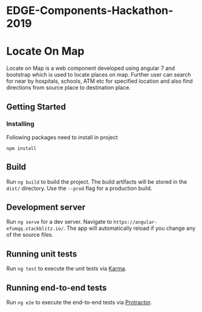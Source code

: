 # EDGE-Components-Hackathon-2019

# Locate On Map

Locate on Map is a web component developed using angular 7 and bootstrap which is used to locate places on map. Further user can search for near by hospitals, schools, ATM etc for specified location and also find directions from source place to destination place. 



## Getting Started
### Installing
Following packages need to install in project
```
npm install
```
## Build

Run `ng build` to build the project. The build artifacts will be stored in the `dist/` directory. Use the `--prod` flag for a production build.

## Development server

Run `ng serve` for a dev server. Navigate to `https://angular-efumqq.stackblitz.io/`. The app will automatically reload if you change any of the source files.

## Running unit tests

Run `ng test` to execute the unit tests via [Karma](https://karma-runner.github.io).

## Running end-to-end tests

Run `ng e2e` to execute the end-to-end tests via [Protractor](http://www.protractortest.org/).
